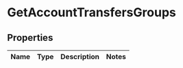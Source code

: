 # GetAccountTransfersGroups

## Properties
Name | Type | Description | Notes
------------ | ------------- | ------------- | -------------
